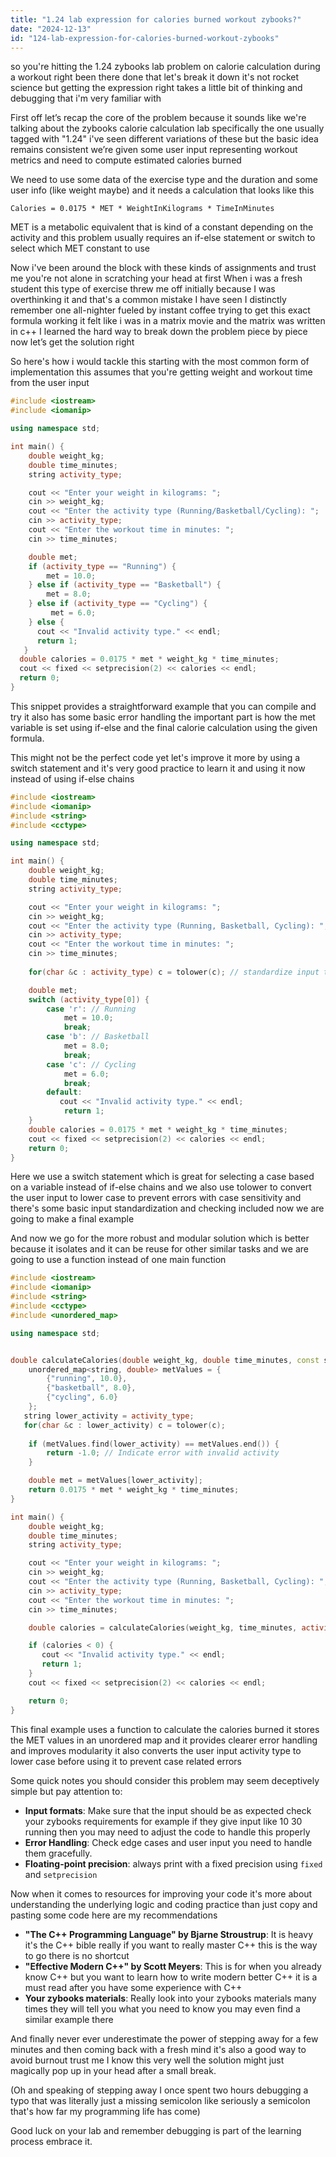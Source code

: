 ```yaml
---
title: "1.24 lab expression for calories burned workout zybooks?"
date: "2024-12-13"
id: "124-lab-expression-for-calories-burned-workout-zybooks"
---
```


 so you're hitting the 1.24 zybooks lab problem on calorie calculation during a workout right been there done that let's break it down it's not rocket science but getting the expression right takes a little bit of thinking and debugging that i'm very familiar with

First off let’s recap the core of the problem because it sounds like we're talking about the zybooks calorie calculation lab specifically the one usually tagged with "1.24" i've seen different variations of these but the basic idea remains consistent we’re given some user input representing workout metrics and need to compute estimated calories burned

We need to use some data of the exercise type and the duration and some user info (like weight maybe) and it needs a calculation that looks like this

`Calories = 0.0175 * MET * WeightInKilograms * TimeInMinutes`

MET is a metabolic equivalent that is kind of a constant depending on the activity and this problem usually requires an if-else statement or switch to select which MET constant to use

Now i've been around the block with these kinds of assignments and trust me you're not alone in scratching your head at first When i was a fresh student this type of exercise threw me off initially because I was overthinking it and that's a common mistake I have seen I distinctly remember one all-nighter fueled by instant coffee trying to get this exact formula working it felt like i was in a matrix movie and the matrix was written in c++ I learned the hard way to break down the problem piece by piece now let’s get the solution right

So here's how i would tackle this starting with the most common form of implementation this assumes that you're getting weight and workout time from the user input

```cpp
#include <iostream>
#include <iomanip>

using namespace std;

int main() {
    double weight_kg;
    double time_minutes;
    string activity_type;

    cout << "Enter your weight in kilograms: ";
    cin >> weight_kg;
    cout << "Enter the activity type (Running/Basketball/Cycling): ";
    cin >> activity_type;
    cout << "Enter the workout time in minutes: ";
    cin >> time_minutes;

    double met;
    if (activity_type == "Running") {
        met = 10.0;
    } else if (activity_type == "Basketball") {
        met = 8.0;
    } else if (activity_type == "Cycling") {
         met = 6.0;
    } else {
      cout << "Invalid activity type." << endl;
      return 1;
   }
  double calories = 0.0175 * met * weight_kg * time_minutes;
  cout << fixed << setprecision(2) << calories << endl;
  return 0;
}
```
This snippet provides a straightforward example that you can compile and try it also has some basic error handling the important part is how the met variable is set using if-else and the final calorie calculation using the given formula.

This might not be the perfect code yet let's improve it more by using a switch statement and it's very good practice to learn it and using it now instead of using if-else chains

```cpp
#include <iostream>
#include <iomanip>
#include <string>
#include <cctype>

using namespace std;

int main() {
    double weight_kg;
    double time_minutes;
    string activity_type;

    cout << "Enter your weight in kilograms: ";
    cin >> weight_kg;
    cout << "Enter the activity type (Running, Basketball, Cycling): ";
    cin >> activity_type;
    cout << "Enter the workout time in minutes: ";
    cin >> time_minutes;
    
    for(char &c : activity_type) c = tolower(c); // standardize input to lowercase

    double met;
    switch (activity_type[0]) {
        case 'r': // Running
            met = 10.0;
            break;
        case 'b': // Basketball
            met = 8.0;
            break;
        case 'c': // Cycling
            met = 6.0;
            break;
        default:
           cout << "Invalid activity type." << endl;
            return 1;
    }
    double calories = 0.0175 * met * weight_kg * time_minutes;
    cout << fixed << setprecision(2) << calories << endl;
    return 0;
}
```

Here we use a switch statement which is great for selecting a case based on a variable instead of if-else chains and we also use tolower to convert the user input to lower case to prevent errors with case sensitivity and there's some basic input standardization and checking included now we are going to make a final example

And now we go for the more robust and modular solution which is better because it isolates and it can be reuse for other similar tasks and we are going to use a function instead of one main function
```cpp
#include <iostream>
#include <iomanip>
#include <string>
#include <cctype>
#include <unordered_map>

using namespace std;


double calculateCalories(double weight_kg, double time_minutes, const string& activity_type) {
    unordered_map<string, double> metValues = {
        {"running", 10.0},
        {"basketball", 8.0},
        {"cycling", 6.0}
    };
   string lower_activity = activity_type;
   for(char &c : lower_activity) c = tolower(c);
    
    if (metValues.find(lower_activity) == metValues.end()) {
        return -1.0; // Indicate error with invalid activity
    }

    double met = metValues[lower_activity];
    return 0.0175 * met * weight_kg * time_minutes;
}

int main() {
    double weight_kg;
    double time_minutes;
    string activity_type;

    cout << "Enter your weight in kilograms: ";
    cin >> weight_kg;
    cout << "Enter the activity type (Running, Basketball, Cycling): ";
    cin >> activity_type;
    cout << "Enter the workout time in minutes: ";
    cin >> time_minutes;

    double calories = calculateCalories(weight_kg, time_minutes, activity_type);

    if (calories < 0) {
       cout << "Invalid activity type." << endl;
       return 1;
    }
    cout << fixed << setprecision(2) << calories << endl;

    return 0;
}
```
This final example uses a function to calculate the calories burned it stores the MET values in an unordered map and it provides clearer error handling and improves modularity it also converts the user input activity type to lower case before using it to prevent case related errors

Some quick notes you should consider this problem may seem deceptively simple but pay attention to:

*   **Input formats**:  Make sure that the input should be as expected check your zybooks requirements for example if they give input like 10 30 running then you may need to adjust the code to handle this properly
*  **Error Handling**: Check edge cases and user input you need to handle them gracefully.
*  **Floating-point precision**: always print with a fixed precision using `fixed` and `setprecision`

Now when it comes to resources for improving your code it's more about understanding the underlying logic and coding practice than just copy and pasting some code here are my recommendations

*   **"The C++ Programming Language" by Bjarne Stroustrup**:  It is heavy it's the C++ bible really if you want to really master C++ this is the way to go there is no shortcut
*   **"Effective Modern C++" by Scott Meyers**: This is for when you already know C++ but you want to learn how to write modern better C++ it is a must read after you have some experience with C++
*   **Your zybooks materials**:  Really look into your zybooks materials many times they will tell you what you need to know you may even find a similar example there

And finally never ever underestimate the power of stepping away for a few minutes and then coming back with a fresh mind it's also a good way to avoid burnout trust me I know this very well the solution might just magically pop up in your head after a small break.

(Oh and speaking of stepping away I once spent two hours debugging a typo that was literally just a missing semicolon like seriously a semicolon that's how far my programming life has come)

Good luck on your lab and remember debugging is part of the learning process embrace it.
